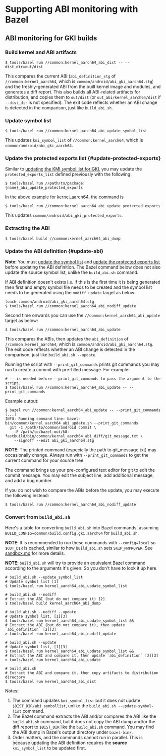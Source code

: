 # Supporting ABI monitoring with Bazel

## ABI monitoring for GKI builds

### Build kernel and ABI artifacts

```shell
$ tools/bazel run //common:kernel_aarch64_abi_dist -- --dist_dir=out/dist
```

This compares the current ABI (`abi_definition_stg` of `//common:kernel_aarch64`,
which is `common/android/abi_gki_aarch64.stg`) and the freshly-generated ABI
from the built kernel image and modules, and generates a diff report. This also
builds all ABI-related artifacts for distribution, and copies them to
`out/dist` (or `out_abi/kernel_aarch64/dist` if `--dist_dir` is not specified).
The exit code reflects whether an ABI change is detected in the
comparison, just like `build_abi.sh`.

### Update symbol list

```shell
$ tools/bazel run //common:kernel_aarch64_abi_update_symbol_list
```

This updates `kmi_symbol_list` of `//common:kernel_aarch64`, which is
`common/android/abi_gki_aarch64`.

### Update the protected exports list {#update-protected-exports}

Similar to [updating the KMI symbol list for GKI](abi.md#update-symbol-list),
you may update the `protected_exports_list` defined previously with the
following.

```shell
$ tools/bazel run //path/to/package:{name}_abi_update_protected_exports
```

In the above example for kernel\_aarch64, the command is

```shell
$ tools/bazel run //common:kernel_aarch64_abi_update_protected_exports
```

This updates `common/android/abi_gki_protected_exports`.

### Extracting the ABI

```shell
$ tools/bazel build //common:kernel_aarch64_abi_dump
```

### Update the ABI definition {#update-abi}

**Note**: You must [update the symbol list](#update-symbol-list) and
[update the protected exports list](#update-protected-exports) before
updating the ABI definition. The Bazel command below does not also update
the source symbol list, unlike the `build_abi.sh` command.

If ABI definition doesn't exists i.e. if this is the first time it is being
generated then first and empty symbol file needs to be created and the symbol
list needs to be generated using the `nodiff_update` target as below:

```shell
touch common/android/abi_gki_aarch64.stg
$ tools/bazel run //common:kernel_aarch64_abi_nodiff_update
```

Second time onwards you can use the `//common:kernel_aarch64_abi_update` target
as below:

```shell
$ tools/bazel run //common:kernel_aarch64_abi_update
```

This compares the ABIs, then updates the `abi_definition`
of `//common:kernel_aarch64`, which is `common/android/abi_gki_aarch64.stg`. The
exit code reflects whether an ABI change is detected in the comparison, just
like `build_abi.sh --update`.

Running the script with `--print_git_commands` prints git commands you
may run to create a commit with pre-filled message. For example:

```shell
# -- is needed before --print_git_commands to pass the argument to the script.
$ tools/bazel run //common:kernel_aarch64_abi_update -- --print_git_commands
```

Example output:

```
$ bazel run //common:kernel_aarch64_abi_update -- --print_git_commands
[...]
INFO: Running command line: bazel-bin/common/kernel_aarch64_abi_update.sh --print_git_commands
  git -C /path/to/common/android commit \
    -F /path/to/bazel-out/k8-fastbuild/bin/common/kernel_aarch64_abi_diff/git_message.txt \
    --signoff --edit abi_gki_aarch64.stg
```

**NOTE**: The printed command (especially the path to git_message.txt) may
occasionally change. Always run with `--print_git_commands` to get the current
command for your source tree.

The command brings up your pre-configured text editor for git to edit the
commit message. You may edit the subject line, add additional message, and add
a bug number.

If you do not wish to compare the ABIs before the update, you may execute the
following instead:

```shell
$ tools/bazel run //common:kernel_aarch64_abi_nodiff_update
```

### Convert from `build_abi.sh`

Here's a table for converting `build_abi.sh`
into Bazel commands, assuming `BUILD_CONFIG=common/build.config.gki.aarch64`
for `build_abi.sh`.

**NOTE**: It is recommended to run these commands with `--config=local` so
`$OUT_DIR` is cached, similar to how `build_abi.sh` sets `SKIP_MRPROPER`. See
[sandbox.md](sandbox.md) for more details.

**NOTE**: `build_abi.sh` will try to provide an equivalent Bazel command
according to the arguments it's given. So you don't have to look it up here.

```shell
# build_abi.sh --update_symbol_list
# Update symbol list [1]
$ tools/bazel run kernel_aarch64_abi_update_symbol_list

# build_abi.sh --nodiff
# Extract the ABI (but do not compare it) [2]
$ tools/bazel build kernel_aarch64_abi_dump

# build_abi.sh --nodiff --update
# Update symbol list, [1][3]
$ tools/bazel run kernel_aarch64_abi_update_symbol_list &&
# Extract the ABI (but do not compare it), then update `abi_definition` [2][3]
> tools/bazel run kernel_aarch64_abi_nodiff_update

# build_abi.sh --update
# Update symbol list, [1][3]
$ tools/bazel run kernel_aarch64_abi_update_symbol_list &&
# Extract the ABI and compare it, then update `abi_definition` [2][3]
> tools/bazel run kernel_aarch64_abi_update

# build_abi.sh
# Extract the ABI and compare it, then copy artifacts to distribution directory
$ tools/bazel run kernel_aarch64_abi_dist
```

Notes:

1. The command updates `kmi_symbol_list` but it does not update
   `$DIST_DIR/abi_symbollist`, unlike the `build_abi.sh --update-symbol-list`
   command.
2. The Bazel command extracts the ABI and/or compares the ABI like the
   `build_abi.sh` command, but it does not copy the ABI dump and/or the diff
   report to `$DIST_DIR` like the `build_abi.sh` command. You may find the ABI
   dump in Bazel's output directory under `bazel-bin/`.
3. Order matters, and the commands cannot run in parallel. This is because
   updating the ABI definition requires the **source**
   `kmi_symbol_list` to be updated first.
